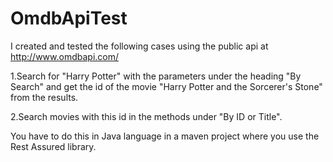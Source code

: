 # OmdbApiTest
I created and tested the following cases using the public api at http://www.omdbapi.com/

1.Search for "Harry Potter" with the parameters under the heading "By Search" and get the id of the movie "Harry Potter and the Sorcerer's Stone" from the results.

2.Search movies with this id in the methods under "By ID or Title".

You have to do this in Java language in a maven project where you use the Rest Assured library.

  
